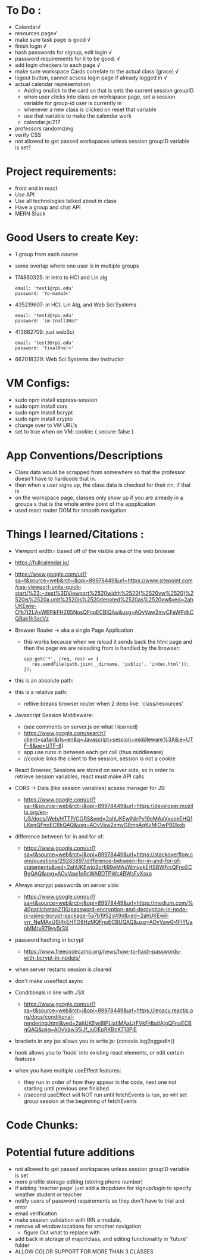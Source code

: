 # To Do  :
   - Calendar√
   - resources page√
   - make sure task page is good √
   - finish login √
   - hash passwords for signup, edit login √
   - password requirements for it to be good.  √
   - add login checkers to each page  √
   - make sure workspace Cards correlate to the actual class (grace) √
   - logout button, cannot acsess login page if already logged in √
   - actual calendar representation 
      - Adding onclick to the card so that is sets the current session groupID 
      - when user clicks into class on workspace page, set a session variable for group-id user is currently in
      - whenever a new class is clicked on reset that variable
      - use that variable to make the calendar work 
      - calendar.js:217
   - professors randomizing 
   - verify CSS 
   - not allowed to get passed workspaces unless session groupID variable is set?


# Project requirements: 
   - front end in react
   - Use API
   - Use all technologies talked about in class
   - Have a group and chat API 
   - MERN Stack 
   
# Good Users to create Key: 
   - 1 group from each course 
   - some overlap where one user is in multiple groups 

   - 174860325: in intro to HCI and Lin alg
      ```
      email: 'test1@rpi.edu'
      password: 'Yo-mama3<'
      ```
   - 435219607: in HCI, Lin Alg, and Web Sci Systems 
      ```
      email: 'test2@rpi.edu'
      password: 'im-Inall3Ha?'
      ```
   - 413682709: just webSci
      ```
      email: 'test3@rpi.edu'
      password: 'final0ne!>'
      ```
   
   - 662018329: Web Sci Systems dev instructor 

   


# VM Configs: 
   - sudo npm install express-session
   - sudo npm install cors
   - sudo npm install bcrypt
   - sudo npm install crypto
   - change over to VM URL's 
   - set to true when on VM: cookie: { secure: false }  

# App Conventions/Descriptions
   - Class data would be scrapped from somewhere so that the professor doesn't have to hardcode that in. 
   - then when a user signs up, the class data is checked for their rin, if that is 
   - on the workspace page, classes only show up if you are already in a groupa s that is the whole entire point of the appplication 
   - used react router DOM for smooth navigation 

# Things I learned/Citations : 
   - Viewport width= based off of the visible area of the web browser 
   - https://fullcalendar.io/
   - https://www.google.com/url?sa=t&source=web&rct=j&opi=89978449&url=https://www.sitepoint.com/css-viewport-units-quick-start/%23:~:text%3DViewport%2520width%2520(%2520vw%2520)%2520is%2520a,unit%2520is%2520denoted%2520as%2520vw&ved=2ahUKEwie-Ofk7t2LAxWEFlkFHZ65NosQFnoECBIQAw&usg=AOvVaw2mvCFeWPdkCQBak1h3acVz
   - Browser Router -> aka a single Page Application
      - this works because when we reload it sends back the html page and then the page we are reloading from is handled by the browser: 
         ```
         app.get('*', (req, res) => {
            res.sendFile(path.join(__dirname, 'public', 'index.html'));
         });
         ``` 

   - this is an absolute path: <link rel="stylesheet" href="/style.css">
   - this is a relative path: <link rel="stylesheet" href="./style.css">
      - reltive breaks browser router when 2 deep like: 'class/resources' 
   - Javascript Session Middleware: 
      - (see comments on server.js on what I learned)
      - https://www.google.com/search?client=safari&rls=en&q=Javascript+session+middleware%3A&ie=UTF-8&oe=UTF-8]
      - app.use runs in between each get call (thus middleware)
      - //cookie links the client to the session, session is not a cookie
   - React Browser, Sessions are stored on server side, so in order to retrieve session variables, react must make API calls 
   - CORS -> Data (like session variables) acsess manager for JS: 
      - https://www.google.com/url?sa=t&source=web&rct=j&opi=89978449&url=https://developer.mozilla.org/en-US/docs/Web/HTTP/CORS&ved=2ahUKEwjNlrPv19eMAxVxvokEHQ1LKegQFnoECBkQAQ&usg=AOvVaw2xmyG8mpAqKyMiOwPBDkob
   - difference between for in and for of: 
      - https://www.google.com/url?sa=t&source=web&rct=j&opi=89978449&url=https://stackoverflow.com/questions/29285897/difference-between-for-in-and-for-of-statements&ved=2ahUKEwjo2oHj99eMAxWmvokEHSBWFrsQFnoECBgQAQ&usg=AOvVaw1oRcWABDTPWc4BWsFyXsxa
   - Always encrypt passwords on server side: 
      - https://www.google.com/url?sa=t&source=web&rct=j&opi=89978449&url=https://medium.com/%40patilchetan2110/password-encryption-and-decryption-in-node-js-using-bcrypt-package-5a7b1952d49d&ved=2ahUKEwil-vrr_NeMAxUSl4kEHTO8HzMQFnoECBUQAQ&usg=AOvVaw0i4FlYUanMMrvR79yv5r3X
   - password hadhing in bcrypt 
      - https://www.freecodecamp.org/news/how-to-hash-passwords-with-bcrypt-in-nodejs/
   - when server restarts session is cleared 
   - don't make useeffect async 
   - Conditionals in line with JSX 
      - https://www.google.com/url?sa=t&source=web&rct=j&opi=89978449&url=https://legacy.reactjs.org/docs/conditional-rendering.html&ved=2ahUKEwj8iPLjxtiMAxUrFVkFHbdIAlgQFnoECBgQAQ&usg=AOvVaw35iJf_iuDEpRKBcK713PlE
   - brackets in any jsx allows you to write js: {console.log(loggedIn)}
   - hook allows you to 'hook' into existing react elements, or edit certain features 
   - when you have multiple useEffect features: 
      - they run in order of how they appear in the code, next one not starting until previous one finished 
      - //second useEffect will NOT run until fetchEvents is run, so will set group session at the beginning of fetchEvents
   

# Code Chunks: 



# Potential future additions 

   - not allowed to get passed workspaces unless session groupID variable is set
   - more profile storage editing (storing phone number)
   - if adding 'teacher page' just add a dropdown for signup/login to specify weather student or teacher 
   - notify users of password requirements so they don't have to trial and error
   - email verification 
   - make session validation with RIN  a module. 
   - remove all window.locations for smother navigation
      - figure Out what to replace with
   - add back in storage of major/class, and editing functionality in 'future' folder
   - ALLOW COLOR SUPPORT FOR MORE THAN 3 CLASSES 